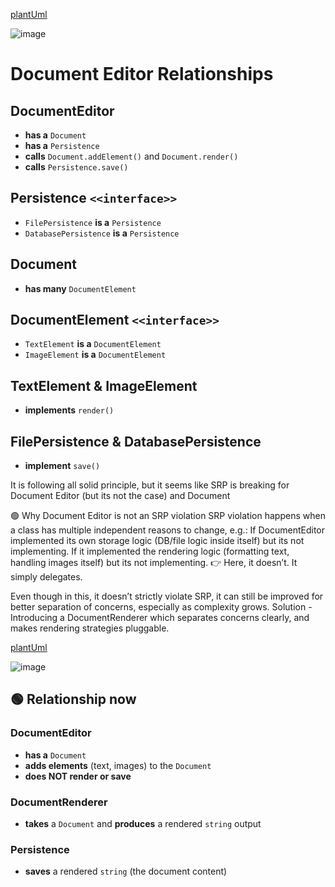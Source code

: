 [plantUml](http://www.plantuml.com/plantuml/uml/bLDBpjCm4Dxx5ADiI5eYmJQ2gXK5gJiakC3K6LABnAdiIOLut1qthgbZjI6_DudyFUnlnhErZ8Q7hXMik2NOztBeI3Dyh1Nt1ahuqAAri5VO6Eo4iD-LFgFx1Na5Tin67GUcW-pr5_MJu8qGh-3zm-M0psIiianQ4koEbWrALhr-Bb6QoNn3IHFfBm5khIrUAAzxMO5pKhefn1yXndl19zNIonHxP3oYNQnAJoZBtvluaY8Opf7cYXKrewNhroufKn3TD2628LsJoOiGuPxxA_r8o2MxhK3qyeYKnsZnF_T3XmqbzcVaqzG-PkKHFESVNScNDKaklEaSOqdndtDymC0BuUZMgmek9Batxv93LniV2Uiw1Bv9AaYfC-a35RAtcGktWMoLfNgeGFQQKMcxAAgV-MM10pl47gSZG2k_PnsE3LNnW_VGUcgIJzMluQ6o-5Sur_hq6GPeRFgI9nHDzZZEIInNqdjhApYXBV4H9nxkGDkweuQk_Gi0)

![image](https://github.com/user-attachments/assets/d9fd943f-345c-4d0d-8a05-ee8b0025c106)

# Document Editor Relationships

## DocumentEditor
- **has a** `Document`
- **has a** `Persistence`
- **calls** `Document.addElement()` and `Document.render()`
- **calls** `Persistence.save()`

## Persistence `<<interface>>`
- `FilePersistence` **is a** `Persistence`
- `DatabasePersistence` **is a** `Persistence`

## Document
- **has many** `DocumentElement`

## DocumentElement `<<interface>>`
- `TextElement` **is a** `DocumentElement`
- `ImageElement` **is a** `DocumentElement`

## TextElement & ImageElement
- **implements** `render()`

## FilePersistence & DatabasePersistence
- **implement** `save()`


It is following all solid principle, but it seems like SRP is breaking for Document Editor (but its not the case) and Document

🟢 Why Document Editor is not an SRP violation
SRP violation happens when a class has multiple independent reasons to change, e.g.:
If DocumentEditor implemented its own storage logic (DB/file logic inside itself) but its not implementing.
If it implemented the rendering logic (formatting text, handling images itself) but its not implementing.
👉 Here, it doesn’t. It simply delegates.


Even though in this, it doesn’t strictly violate SRP, it can still be improved for better separation of concerns, especially as complexity grows.
Solution - Introducing a DocumentRenderer which separates concerns clearly, and makes rendering strategies pluggable.

[plantUml]([http://www.plantuml.com/plantuml/uml/bLDBpjCm4Dxx5ADiI5eYmJQ2gXK5gJiakC3K6LABnAdiIOLut1qthgbZjI6_DudyFUnlnhErZ8Q7hXMik2NOztBeI3Dyh1Nt1ahuqAAri5VO6Eo4iD-LFgFx1Na5Tin67GUcW-pr5_MJu8qGh-3zm-M0psIiianQ4koEbWrALhr-Bb6QoNn3IHFfBm5khIrUAAzxMO5pKhefn1yXndl19zNIonHxP3oYNQnAJoZBtvluaY8Opf7cYXKrewNhroufKn3TD2628LsJoOiGuPxxA_r8o2MxhK3qyeYKnsZnF_T3XmqbzcVaqzG-PkKHFESVNScNDKaklEaSOqdndtDymC0BuUZMgmek9Batxv93LniV2Uiw1Bv9AaYfC-a35RAtcGktWMoLfNgeGFQQKMcxAAgV-MM10pl47gSZG2k_PnsE3LNnW_VGUcgIJzMluQ6o-5Sur_hq6GPeRFgI9nHDzZZEIInNqdjhApYXBV4H9nxkGDkweuQk_Gi0](https://www.plantuml.com/plantuml/uml/ZLFDRjim3BxhAGXVOdjpWLsDekYX7T3RCEm5E9jp1DXo8Ch5W6tlFhco58K9ZEGYX_n-I95wPeVMBTEe3l1c7DbVs14h7J_X6rdMxCZuxpyA_EyJCBvJoSvgCq0_TvNwfpB6ozmj4ndtEj9w99ObqvCjAsWXS5VQuS90JwT0GgTdmweRaHc-wf7kBICmNj3XJ-IxMOTKD6nLH-yVz5iqqe3piTH4KCrnKNo5LNkz1uUt2GUI5YTqHs4HWC9ZnUrvP9q5k_GtMT7MiAUzK-Tc-oW6M3zj1jZtqLv2eagiPQ2OuhBQKGubVl-edAmeCORJwFgBH2fYZSkkNtljPYaOWgbpJuCs9UijoXw20q6RRsPCsb1I7qbYHiAfJDghr-SBmUXJdI_Nxv1SdfZwcFtrqCKseyCgtkWOdj1HdrXbll3uz-51lgXhm8q7f9IONa1cYtyRaA_jMGEABmNKJGD5NO3ajT3Dng4sh9IONQBvCnl24NaFcVVNmi8KXVCjQvgdN3ACcjMpFvTf_0y0))

![image](https://github.com/user-attachments/assets/78354e0e-8661-45cf-aa1b-e097ccdb2cc5)


## 🟢 Relationship now

### DocumentEditor
- **has a** `Document`
- **adds elements** (text, images) to the `Document`
- **does NOT render or save**

### DocumentRenderer
- **takes** a `Document` and **produces** a rendered `string` output

### Persistence
- **saves** a rendered `string` (the document content)



